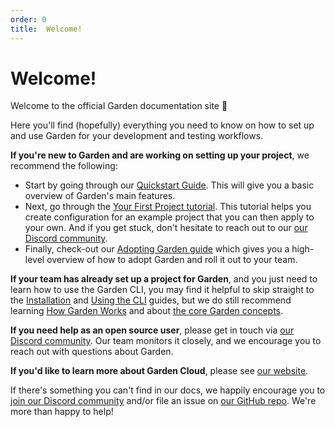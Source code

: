 ```yaml
---
order: 0
title:  Welcome!
---
```

#  Welcome!

Welcome to the official Garden documentation site 👋

Here you'll find (hopefully) everything you need to know on how to set up and use Garden for your development and testing workflows.

**If you're new to Garden and are working on setting up your project**, we recommend the following:

* Start by going through our [Quickstart Guide](./basics/quickstart.md). This will give you a basic overview of Garden's main features.
* Next, go through the [Your First Project tutorial](./tutorials/your-first-project/README.md). This tutorial helps you create configuration for an example project that you can then apply to your own. And if you get stuck, don't hesitate to reach out to our [our Discord community](https://discord.gg/FrmhuUjFs6).
* Finally, check-out our [Adopting Garden guide](./basics/adopting-garden.md) which gives you a high-level overview of how to adopt Garden and roll it out to your team.

**If your team has already set up a project for Garden**, and you just need to learn how to use the Garden CLI, you may find it helpful to skip straight to the [Installation](./basics/quickstart.md#step-1-install-garden) and [Using the CLI](./using-garden/using-the-cli.md) guides, but we do still recommend learning [How Garden Works](./basics/how-garden-works.md) and about [the core Garden concepts](./basics/core-concepts.md).

**If you need help as an open source user**, please get in touch via [our Discord community](https://discord.gg/FrmhuUjFs6). Our team monitors it closely, and we encourage you to reach out with questions about Garden.

**If you'd like to learn more about Garden Cloud**, please see [our website](https://garden.io/plans).

If there's something you can't find in our docs, we happily encourage you to [join our Discord community](https://discord.gg/FrmhuUjFs6) and/or file an issue on [our GitHub repo](https://github.com/garden-io/garden). We're more than happy to help!

